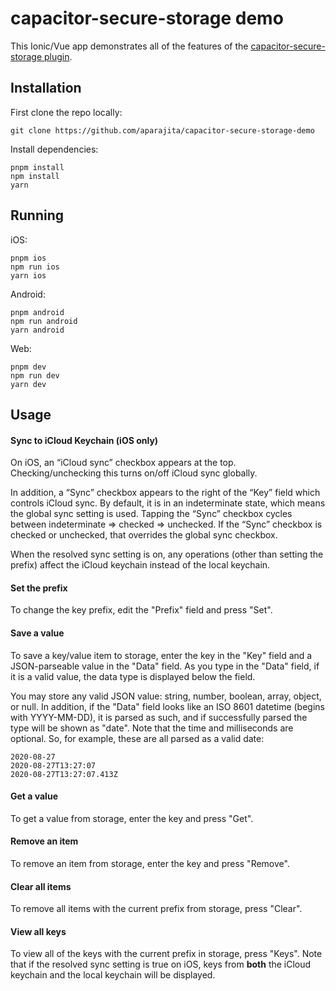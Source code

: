 # capacitor-secure-storage demo

This Ionic/Vue app demonstrates all of the features of the [capacitor-secure-storage plugin](https://github.com/aparajita/capacitor-secure-storage/#readme).

## Installation

First clone the repo locally:

```shell
git clone https://github.com/aparajita/capacitor-secure-storage-demo
```

Install dependencies:

```shell
pnpm install
npm install
yarn
```

## Running

iOS:

```shell
pnpm ios
npm run ios
yarn ios
```

Android:

```shell
pnpm android
npm run android
yarn android
```

Web:

```shell
pnpm dev
npm run dev
yarn dev
```

## Usage

#### Sync to iCloud Keychain (iOS only)

On iOS, an “iCloud sync” checkbox appears at the top. Checking/unchecking this turns on/off iCloud sync globally.

In addition, a “Sync” checkbox appears to the right of the “Key” field which controls iCloud sync. By default, it is in an indeterminate state, which means the global sync setting is used. Tapping the “Sync” checkbox cycles between indeterminate => checked => unchecked. If the “Sync” checkbox is checked or unchecked, that overrides the global sync checkbox.

When the resolved sync setting is on, any operations (other than setting the prefix) affect the iCloud keychain instead of the local keychain.

#### Set the prefix

To change the key prefix, edit the "Prefix" field and press "Set".

#### Save a value

To save a key/value item to storage, enter the key in the "Key" field and a JSON-parseable value in the "Data" field. As you type in the "Data" field, if it is a valid value, the data type is displayed below the field.

You may store any valid JSON value: string, number, boolean, array, object, or null. In addition, if the "Data" field looks like an ISO 8601 datetime (begins with YYYY-MM-DD), it is parsed as such, and if successfully parsed the type will be shown as "date". Note that the time and milliseconds are optional. So, for example, these are all parsed as a valid date:

```
2020-08-27
2020-08-27T13:27:07
2020-08-27T13:27:07.413Z
```

#### Get a value

To get a value from storage, enter the key and press "Get".

#### Remove an item

To remove an item from storage, enter the key and press "Remove".

#### Clear all items

To remove all items with the current prefix from storage, press "Clear".

#### View all keys

To view all of the keys with the current prefix in storage, press "Keys". Note that if the resolved sync setting is true on iOS, keys from **both** the iCloud keychain and the local keychain will be displayed.
